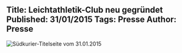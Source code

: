 Title: Leichtathletik-Club neu gegründet
Published: 31/01/2015
Tags: Presse
Author: Presse
---

![Südkurier-Titelseite vom 31.01.2015](/blog/assets/2015/2015-01-31-suedkurier-titelseite.jpg)